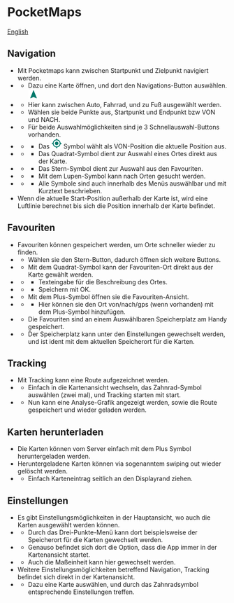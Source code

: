 # PocketMaps

[English](https://github.com/junjunguo/PocketMaps/blob/master/documentation/index.md)

## Navigation
- Mit Pocketmaps kann zwischen Startpunkt und Zielpunkt navigiert werden.
- - Dazu eine Karte öffnen, und dort den Navigations-Button auswählen. ![](../PocketMaps/app/src/main/res/drawable-mdpi/ic_navigation_black_24dp.png)
- - Hier kann zwischen Auto, Fahrrad, und zu Fuß ausgewählt werden.
- - Wählen sie beide Punkte aus, Startpunkt und Endpunkt bzw VON und NACH.
- - Für beide Auswahlmöglichkeiten sind je 3 Schnellauswahl-Buttons vorhanden.
- - - Das ![](../PocketMaps/app/src/main/res/drawable-mdpi/ic_my_location_dark_24dp.png) Symbol wählt als VON-Position die aktuelle Position aus.
- - - Das Quadrat-Symbol dient zur Auswahl eines Ortes direkt aus der Karte.
- - - Das Stern-Symbol dient zur Auswahl aus den Favouriten.
- - - Mit dem Lupen-Symbol kann nach Orten gesucht werden.
- - - Alle Symbole sind auch innerhalb des Menüs auswählbar und mit Kurztext beschrieben.
- Wenn die aktuelle Start-Position außerhalb der Karte ist, wird eine Luftlinie berechnet bis sich die Position innerhalb der Karte befindet.

## Favouriten
- Favouriten können gespeichert werden, um Orte schneller wieder zu finden.
- - Wählen sie den Stern-Button, dadurch öffnen sich weitere Buttons.
- - Mit dem Quadrat-Symbol kann der Favouriten-Ort direkt aus der Karte gewählt werden.
- - - Texteingabe für die Beschreibung des Ortes.
- - - Speichern mit OK.
- - Mit dem Plus-Symbol öffnen sie die Favouriten-Ansicht.
- - - Hier können sie den Ort von/nach/gps (wenn vorhanden) mit dem Plus-Symbol hinzufügen.
- - Die Favouriten sind an einem Auswählbaren Speicherplatz am Handy gespeichert.
- - Der Speicherplatz kann unter den Einstellungen gewechselt werden, und ist ident mit dem aktuellen Speicherort für die Karten.

## Tracking
- Mit Tracking kann eine Route aufgezeichnet werden.
- - Einfach in die Kartenansicht wechseln, das Zahnrad-Symbol auswählen (zwei mal), und Tracking starten mit start.
- - Nun kann eine Analyse-Grafik angezeigt werden, sowie die Route gespeichert und wieder geladen werden.

## Karten herunterladen
- Die Karten können vom Server einfach mit dem Plus Symbol heruntergeladen werden.
- Heruntergeladene Karten können via sogenanntem swiping out wieder gelöscht werden.
- - Einfach Karteneintrag seitlich an den Displayrand ziehen.

## Einstellungen
- Es gibt Einstellungsmöglichkeiten in der Hauptansicht, wo auch die Karten ausgewählt werden können.
- - Durch das Drei-Punkte-Menü kann dort beispielsweise der Speicherort für die Karten gewechselt werden.
- - Genauso befindet sich dort die Option, dass die App immer in der Kartenansicht startet.
- - Auch die Maßeinheit kann hier gewechselt werden.
- Weitere Einstellungsmöglichkeiten betreffend Navigation, Tracking befindet sich direkt in der Kartenansicht.
- - Dazu eine Karte auswählen, und durch das Zahnradsymbol entsprechende Einstellungen treffen.
